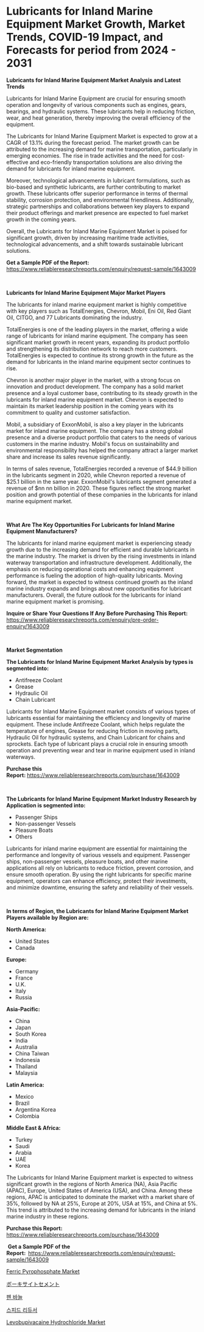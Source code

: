 <p><h1>Lubricants for Inland Marine Equipment Market Growth, Market Trends, COVID-19 Impact, and Forecasts for period from 2024 - 2031</h1></p><p><strong>Lubricants for Inland Marine Equipment Market Analysis and Latest Trends</strong></p>
<p><p>Lubricants for Inland Marine Equipment are crucial for ensuring smooth operation and longevity of various components such as engines, gears, bearings, and hydraulic systems. These lubricants help in reducing friction, wear, and heat generation, thereby improving the overall efficiency of the equipment.</p><p>The Lubricants for Inland Marine Equipment Market is expected to grow at a CAGR of 13.1% during the forecast period. The market growth can be attributed to the increasing demand for marine transportation, particularly in emerging economies. The rise in trade activities and the need for cost-effective and eco-friendly transportation solutions are also driving the demand for lubricants for inland marine equipment.</p><p>Moreover, technological advancements in lubricant formulations, such as bio-based and synthetic lubricants, are further contributing to market growth. These lubricants offer superior performance in terms of thermal stability, corrosion protection, and environmental friendliness. Additionally, strategic partnerships and collaborations between key players to expand their product offerings and market presence are expected to fuel market growth in the coming years.</p><p>Overall, the Lubricants for Inland Marine Equipment Market is poised for significant growth, driven by increasing maritime trade activities, technological advancements, and a shift towards sustainable lubricant solutions.</p></p>
<p><strong>Get a Sample PDF of the Report:&nbsp;</strong> <a href="https://www.reliableresearchreports.com/enquiry/request-sample/1643009">https://www.reliableresearchreports.com/enquiry/request-sample/1643009</a></p>
<p>&nbsp;</p>
<p><strong>Lubricants for Inland Marine Equipment Major Market Players</strong></p>
<p><p>The lubricants for inland marine equipment market is highly competitive with key players such as TotalEnergies, Chevron, Mobil, Eni Oil, Red Giant Oil, CITGO, and 77 Lubricants dominating the industry. </p><p>TotalEnergies is one of the leading players in the market, offering a wide range of lubricants for inland marine equipment. The company has seen significant market growth in recent years, expanding its product portfolio and strengthening its distribution network to reach more customers. TotalEnergies is expected to continue its strong growth in the future as the demand for lubricants in the inland marine equipment sector continues to rise.</p><p>Chevron is another major player in the market, with a strong focus on innovation and product development. The company has a solid market presence and a loyal customer base, contributing to its steady growth in the lubricants for inland marine equipment market. Chevron is expected to maintain its market leadership position in the coming years with its commitment to quality and customer satisfaction.</p><p>Mobil, a subsidiary of ExxonMobil, is also a key player in the lubricants market for inland marine equipment. The company has a strong global presence and a diverse product portfolio that caters to the needs of various customers in the marine industry. Mobil's focus on sustainability and environmental responsibility has helped the company attract a larger market share and increase its sales revenue significantly.</p><p>In terms of sales revenue, TotalEnergies recorded a revenue of $44.9 billion in the lubricants segment in 2020, while Chevron reported a revenue of $25.1 billion in the same year. ExxonMobil's lubricants segment generated a revenue of $nn nn billion in 2020. These figures reflect the strong market position and growth potential of these companies in the lubricants for inland marine equipment market.</p></p>
<p>&nbsp;</p>
<p><strong>What Are The Key Opportunities For Lubricants for Inland Marine Equipment Manufacturers?</strong></p>
<p><p>The lubricants for inland marine equipment market is experiencing steady growth due to the increasing demand for efficient and durable lubricants in the marine industry. The market is driven by the rising investments in inland waterway transportation and infrastructure development. Additionally, the emphasis on reducing operational costs and enhancing equipment performance is fueling the adoption of high-quality lubricants. Moving forward, the market is expected to witness continued growth as the inland marine industry expands and brings about new opportunities for lubricant manufacturers. Overall, the future outlook for the lubricants for inland marine equipment market is promising.</p></p>
<p><strong>Inquire or Share Your Questions If Any Before Purchasing This Report:</strong> <a href="https://www.reliableresearchreports.com/enquiry/pre-order-enquiry/1643009">https://www.reliableresearchreports.com/enquiry/pre-order-enquiry/1643009</a></p>
<p>&nbsp;</p>
<p><strong>Market Segmentation</strong></p>
<p><strong>The Lubricants for Inland Marine Equipment Market Analysis by types is segmented into:</strong></p>
<p><ul><li>Antifreeze Coolant</li><li>Grease</li><li>Hydraulic Oil</li><li>Chain Lubricant</li></ul></p>
<p><p>Lubricants for Inland Marine Equipment market consists of various types of lubricants essential for maintaining the efficiency and longevity of marine equipment. These include Antifreeze Coolant, which helps regulate the temperature of engines, Grease for reducing friction in moving parts, Hydraulic Oil for hydraulic systems, and Chain Lubricant for chains and sprockets. Each type of lubricant plays a crucial role in ensuring smooth operation and preventing wear and tear in marine equipment used in inland waterways.</p></p>
<p><strong>Purchase this Report:&nbsp;</strong><a href="https://www.reliableresearchreports.com/purchase/1643009">https://www.reliableresearchreports.com/purchase/1643009</a></p>
<p>&nbsp;</p>
<p><strong>The Lubricants for Inland Marine Equipment Market Industry Research by Application is segmented into:</strong></p>
<p><ul><li>Passenger Ships</li><li>Non-passenger Vessels</li><li>Pleasure Boats</li><li>Others</li></ul></p>
<p><p>Lubricants for inland marine equipment are essential for maintaining the performance and longevity of various vessels and equipment. Passenger ships, non-passenger vessels, pleasure boats, and other marine applications all rely on lubricants to reduce friction, prevent corrosion, and ensure smooth operation. By using the right lubricants for specific marine equipment, operators can enhance efficiency, protect their investments, and minimize downtime, ensuring the safety and reliability of their vessels.</p></p>
<p>&nbsp;</p>
<p><strong>In terms of Region, the Lubricants for Inland Marine Equipment Market Players available by Region are:</strong></p>
<p>
    <p> <strong> North America: </strong>
        <ul>
            <li>United States</li>
            <li>Canada</li>
        </ul>
        </p> 
    <p> <strong> Europe: </strong>
        <ul>
            <li>Germany</li>
            <li>France</li>
            <li>U.K.</li>
            <li>Italy</li>
            <li>Russia</li>
        </ul>
        </p> 
    <p> <strong> Asia-Pacific: </strong>
        <ul>
            <li>China</li>
            <li>Japan</li>
            <li>South Korea</li>
            <li>India</li>
            <li>Australia</li>
            <li>China Taiwan</li>
            <li>Indonesia</li>
            <li>Thailand</li>
            <li>Malaysia</li>
        </ul>
        </p> 
    <p> <strong> Latin America: </strong>
        <ul>
            <li>Mexico</li>
            <li>Brazil</li>
            <li>Argentina Korea</li>
            <li>Colombia</li>
        </ul>
        </p> 
    <p> <strong> Middle East & Africa: </strong>
        <ul>
            <li>Turkey</li>
            <li>Saudi</li>
            <li>Arabia</li>
            <li>UAE</li>
            <li>Korea</li>
        </ul>
    </p>
    </p>
<p><p>The Lubricants for Inland Marine Equipment market is expected to witness significant growth in the regions of North America (NA), Asia Pacific (APAC), Europe, United States of America (USA), and China. Among these regions, APAC is anticipated to dominate the market with a market share of 35%, followed by NA at 25%, Europe at 20%, USA at 15%, and China at 5%. This trend is attributed to the increasing demand for lubricants in the inland marine industry in these regions.</p></p>
<p><strong>Purchase this Report: </strong><a href="https://www.reliableresearchreports.com/purchase/1643009">https://www.reliableresearchreports.com/purchase/1643009</a></p>
<p>&nbsp;<strong>Get a Sample PDF of the Report:&nbsp;&nbsp;</strong><a href="https://www.reliableresearchreports.com/enquiry/request-sample/1643009">https://www.reliableresearchreports.com/enquiry/request-sample/1643009</a></p>
<p><strong></strong></p>
<p><p><a href="https://view.publitas.com/reportprime-1/ferric-pyrophosphate-market-research-report-provides-critical-insights-that-can-help-shape-business-development-and-investment-strategies/">Ferric Pyrophosphate Market</a></p><p><a href="https://medium.com/@joanna-goyvaerts/%E3%83%9C%E3%83%BC%E3%82%AD%E3%82%B5%E3%82%A4%E3%83%88%E3%82%BB%E3%83%A1%E3%83%B3%E3%83%88%E5%B8%82%E5%A0%B4%E5%B1%95%E6%9C%9B-%E7%94%A3%E6%A5%AD%E6%A6%82%E8%A6%81%E3%81%A8%E4%BA%88%E6%B8%AC-2024%E5%B9%B4%E3%81%8B%E3%82%892031%E5%B9%B4-cf98717523c5">ボーキサイトセメント</a></p><p><a href="https://medium.com/@glendatilghmankmgz0rbhwpy/%ED%8E%9C%EB%8B%88%EB%93%A4-%EC%8B%9C%EC%9E%A5-%EC%84%B1%EA%B3%B5%EC%A0%81%EC%9D%B8-%EB%B9%84%EC%A6%88%EB%8B%88%EC%8A%A4-%EC%A0%84%EB%9E%B5%EC%9D%98-%EC%97%B4%EC%87%A0-2031%EB%85%84%EA%B9%8C%EC%A7%80-%EC%98%88%EC%B8%A1-8377becb0015">펜 바늘</a></p><p><a href="https://medium.com/@glendatilghmankmgz0rbhwpy/%EC%86%8D%EB%8F%84-%EA%B0%90%EC%86%8D%EA%B8%B0-%EC%8B%9C%EC%9E%A5-%EC%A0%90%EC%9C%A0%EC%9C%A8-%EB%B3%80%ED%99%94-%EB%B0%8F-%EC%8B%9C%EC%9E%A5-%EC%84%B1%EC%9E%A5-%EB%8F%99%ED%96%A5-2024-2031-9e55bb339364">스피드 리듀서</a></p><p><a href="https://view.publitas.com/reportprime-1/levobupivacaine-hydrochloride-market-research-report-provides-thorough-industry-overview-which-offers-an-in-depth-analysis-of-product-trends-and-new-market-divisions/">Levobupivacaine Hydrochloride Market</a></p></p>